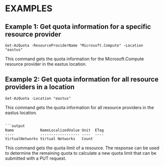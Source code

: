 # EXAMPLES

## Example 1: Get quota information for a specific resource provider
```
Get-AzQuota -ResourceProviderName "Microsoft.Compute" -Location "eastus"
```
This command gets the quota information for the Microsoft.Compute resource provider in the eastus location.

## Example 2: Get quota information for all resource providers in a location
```
Get-AzQuota -Location "eastus"
```
This command gets the quota information for all resource providers in the eastus location.
```

```output
Name            NameLocalizedValue Unit  ETag
----            ------------------ ----  ----
VirtualNetworks Virtual Networks   Count
```

This command gets the quota limit of a resource.
The response can be used to determine the remaining quota to calculate a new quota limit that can be submitted with a PUT request.